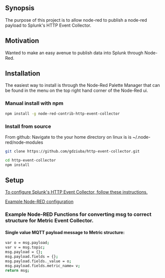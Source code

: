 ## Synopsis

The purpose of this project is to allow node-red to publish a node-red payload to Splunk's HTTP Event Collector. 

## Motivation

Wanted to make an easy avenue to publish data into Splunk through Node-Red.

## Installation

The easiest way to install is through the Node-Red Palette Manager that can be found in the menu on the top right hand corner of the Node-Red ui.

### Manual install with npm

```sh
npm install -g node-red-contrib-http-event-collector
```
### Install from source
From github:
Navigate to the your home directory on linux is is ~/.node-red/node-modules
```sh
git clone https://github.com/gdziuba/http-event-collector.git
```
```sh
cd http-event-collector
npm install
```

## Setup
[To configure Splunk's HTTP Event Collector, follow these instructions.](http://docs.splunk.com/Documentation/SplunkCloud/6.6.3/Data/UsetheHTTPEventCollector#Configure_HTTP_Event_Collector_on_Splunk_Enterprise)

[Example Node-RED configuration](https://i.imgur.com/9noXzGI.png)

### Example Node-RED Functions for converting msg to correct structure for Metric Event Collector. 

#### Single value MQTT payload message to Metric structure:
```sh
var o = msg.payload;
var v = msg.topic;
msg.payload = {};
msg.payload.fields = {};
msg.payload.fields._value = o;
msg.payload.fields.metric_name= v;
return msg;
```

